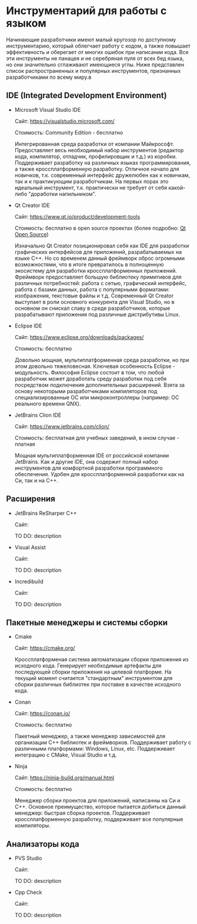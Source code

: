 # Инструментарий для работы с языком

Начинающие разработчики имеют малый кругозор по доступному инструментарию, который облегчает работу с кодом, а также повышает эффективность и оберегает от многих ошибок при написании кода. Все эти инструменты не панацея и не серебряная пуля от всех бед языка, но они значительно сглаживают имеющиеся углы. Ниже представлен список распространенных и популярных инструментов, признанных разработчиками по всему миру.в

## IDE (Integrated Development Environment)

* Microsoft Visual Studio IDE 

    Сайт: https://visualstudio.microsoft.com/

    Стоимость: Community Edition - бесплатно

    Интегрированная среда разработки от компании Майкрософт. Предоставляет весь необходимый набор инструментов (редактор кода, компилятор, отладчик, профилировщик и т.д.) из коробки. Поддерживает разработку на различных языках программирования, а также кроссплатформенную разработку. Отличное начало для новичков, т.к. современный интерфейс дружелюбен как к новичкам, так и к практикующим разработчикам. На первых порах это идеальный инструмент, т.к. практически не требует от себя какой-либо "доработки напильником".


* Qt Creator IDE

    Сайт: https://www.qt.io/product/development-tools
    
    Стоимость: бесплатно в open source проектах (более подробно: [Qt Open Source](https://www.qt.io/download-open-source?hsCtaTracking=9f6a2170-a938-42df-a8e2-a9f0b1d6cdce%7C6cb0de4f-9bb5-4778-ab02-bfb62735f3e5))

    Изначально Qt Creator позиционировал себя как IDE для разработки графических интерфейсов для приложений, разрабатываемых на языке C++. Но со временем данный фреймворк оброс огромными возможностями, что в итоге превратилось в полноценную экосистему для разработки кроссплатформенных приложений. Фреймворк предоставляет большую библиотеку примитивов для различных потребностей: работа с сетью, графический интерфейс, работа с базами данных, работа с популярными форматами: изображения, текстовые файлы и т.д. Современный Qt Creator выступает в роли основного конкурента для Visual Studio, но в основном он снискал славу в среде разработчиков, которые разрабатывают приложения под различные дистрибутивы Linux. 


* Eclipse IDE

    Сайт: https://www.eclipse.org/downloads/packages/

    Стоимость: бесплатно
    
    Довольно мощная, мультиплатформенная среда разработки, но при этом довольно тяжеловесная. Ключевая особенность Eclipse - модульность. Философия Eclipse состоит в том, что любой разработчик может доработать среду разработки под себя посредством подключения дополнительных расширений. Взята за основу некоторыми разработчиками компиляторов под специализированные ОС или микроконтроллеры (например: ОС реального времени QNX). 


* JetBrains Clion IDE

    Сайт: https://www.jetbrains.com/clion/

    Стоимость: бесплатная для учебных заведений, в ином случае - платная

    Мощная мультиплатформенная IDE от российской компании JetBrains. Как и другие IDE, она содержит полный набор инструментов для комфортной разработки программного обеспечения. Удобен для кроссплатформенной разработки как на Cи, так и на C++. 


## Расширения

* JetBrains ReSharper C++

    Сайт:

    TO DO: description

* Visual Assist

    Сайт:

    TO DO: description  

* Incredibuild

    Сайт:

    TO DO: description  


## Пакетные менеджеры и системы сборки

* Cmake

    Сайт: https://cmake.org/

    Кроссплатформеная система автоматизации сборки приложения из исходного кода. Генерирует необходимые артефакты для последующей сборки приложения на целевой платформе. На текущий момент считается "стандартным" инструментом для сборки различных библиотек при поставке в качестве исходного кода.

* Conan

    Сайт: https://conan.io/

    Стоимость: бесплатно

    Пакетный менеджер, а также менеджер зависимостей для организации C++ библиотек и фреймворков. Поддерживает работу с различными платформами: Windows, Linux, etc. Поддерживает интеграцию с CMake, Visual Studio и т.д.


* Ninja

    Сайт: https://ninja-build.org/manual.html

    Стоимость: бесплатно

    Менеджер сборки проектов для приложений, написанны на Си и C++. Основное преимущество, которое пытается добиться данный менеджер: быстрая сборка проектов. Поддерживает кроссплатформенную разработку, поддерживает все популярные компиляторы.


## Анализаторы кода

* PVS Studio

    Сайт:

    TO DO: description  


* Cpp Check

    Сайт:

    TO DO: description  
